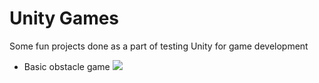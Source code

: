 # Unity Games

Some fun projects done as a part of testing Unity for game development

* Basic obstacle game
  ![](gifs/basic_obstacle_game.gif)